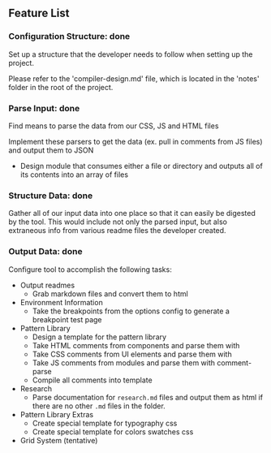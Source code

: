 Feature List
---

### Configuration Structure: done

Set up a structure that the developer needs to follow when setting up the project.

Please refer to the 'compiler-design.md' file, which is located in the 'notes' folder in the root of the project. 

### Parse Input: done

Find means to parse the data from our CSS, JS and HTML files

Implement these parsers to get the data (ex. pull in comments from JS files) and output them to JSON

- Design module that consumes either a file or directory and outputs all of its contents into an array of files

### Structure Data: done

Gather all of our input data into one place so that it can easily be digested by the tool. This would include not only the parsed input, but also extraneous info from various readme files the developer created.

### Output Data: done

Configure tool to accomplish the following tasks:

- Output readmes
  - Grab markdown files and convert them to html
- Environment Information
  - Take the breakpoints from the options config to generate a breakpoint test page
- Pattern Library
  - Design a template for the pattern library
  - Take HTML comments from components and parse them with 
  - Take CSS comments from UI elements and parse them with
  - Take JS comments from modules and parse them with comment-parse
  - Compile all comments into template
- Research
  - Parse documentation for `research.md` files and output them as html if there are no other `.md` files in the folder.
- Pattern Library Extras
  - Create special template for typography css
  - Create special template for colors swatches css
- Grid System (tentative)
